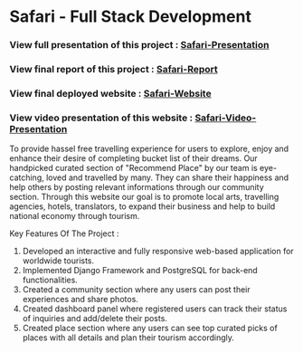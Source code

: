 # Safari - Full Stack Development
<h3>View full presentation of this project : <a href="Final Year Project Presentation.pptx" target="_blank">Safari-Presentation</a></h3>
<h3>View final report of this project : <a href="Final Year Project Report Cover-merged.pdf" target="_blank">Safari-Report</a></h3>
<h3>View final deployed website : <a href="https://travelwithsafari.herokuapp.com/" target="_blank">Safari-Website</a></h3>
<h3>View video presentation of this website : <a href="https://clipchamp.com/watch/xICiEKyG8do" target="_blank">Safari-Video-Presentation</a></h3>

<p>To provide hassel free travelling experience for users to explore, enjoy and enhance their desire of completing bucket list of their dreams. Our handpicked curated section of "Recommend Place" by our team is eye-catching, loved and travelled by many. They can share their happiness and help others by posting relevant informations through our community section. 
Through this website our goal is to promote local arts, travelling agencies, hotels, translators,  to expand their business and help to build national economy through tourism. </p>
<p>Key Features Of The Project :</p>
  <ol>
    <li>
          Developed an interactive and fully responsive web-based application for worldwide tourists.
    </li>
    <li>
          Implemented Django Framework and PostgreSQL for back-end functionalities.
    </li>
    <li>
           Created a community section where any users can post their experiences and share photos.
    </li>
    <li>
           Created dashboard panel where registered users can track their status of inquiries and add/delete their posts.
    </li>
    <li>
          Created place section where any users can see top curated picks of places with all details and plan their tourism accordingly.
    </li>
  </ol>
